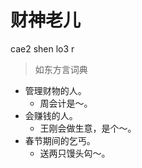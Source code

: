 # 财神老儿
cae2 shen lo3 r
> 如东方言词典
- 管理财物的人。
  - 周会计是～。
- 会赚钱的人。
  - 王刚会做生意，是个～。
- 春节期间的乞丐。
  - 送两只馒头匃～。
